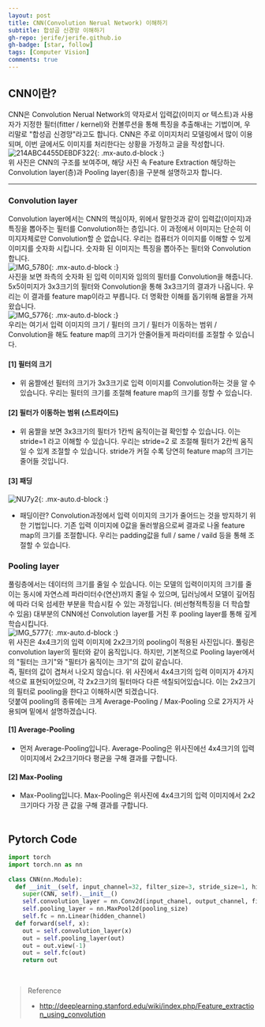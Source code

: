```yaml
---
layout: post
title: CNN(Convolution Nerual Network) 이해하기
subtitle: 합성곱 신경망 이해하기
gh-repo: jerife/jerife.github.io
gh-badge: [star, follow]
tags: [Computer Vision]
comments: true
---
```



## CNN이란?
CNN은 Convolution Nerual Network의 약자로서 입력값(이미지 or 텍스트)과 사용자가 지정한 필터(fitter / kernel)와 컨볼루션을 통해 특징을 추출해내는 기법이며, 우리말로 "합성곱 신경망"라고도 합니다.
CNN은 주로 이미지처리 모델링에서 많이 이용되며, 이번 글에서도 이미지를 처리한다는 상황을 가정하고 글을 작성합니다.<br/>
![214ABC4455DEBDF322](https://user-images.githubusercontent.com/68190553/117629584-48973c80-b1b5-11eb-9058-aa82af4575d2.jpeg){: .mx-auto.d-block :} <br/>
위 사진은 CNN의 구조를 보여주며, 해당 사진 속 Feature Extraction 해당하는 Convolution layer(층)과 Pooling layer(층)을 구분해 설명하고자 합니다.

***
### Convolution layer
Convolution layer에서는 CNN의 핵심이자, 위에서 말한것과 같이 입력값(이미지)과 특징을 뽑아주는 필터를 Convolution하는 층입니다. 이 과정에서 이미지는 단순히 이미지자체로만 Convolution할 순 없습니다. 우리는 컴퓨터가 이미지를 이해할 수 있게 이미지를 숫자화 시킵니다. 숫자화 된 이미지는 특징을 뽑아주는 필터와 Convolution합니다.<br/>
![IMG_5780](https://user-images.githubusercontent.com/68190553/117654131-50b0a580-b1d0-11eb-8553-02af68281ee6.jpg){: .mx-auto.d-block :} <br/>
사진을 보면 좌측의 숫자화 된 입력 이미지와 임의의 필터를 Convolution을 해줍니다. 5x5이미지가 3x3크기의 필터와 Convolution을 통해 3x3크기의 결과가 나옵니다. 우리는 이 결과를 feature map이라고 부릅니다.
더 명확한 이해를 돕기위해 움짤을 가져왔습니다.<br/>
![IMG_5776](https://user-images.githubusercontent.com/68190553/117630407-1df9b380-b1b6-11eb-9e22-9dca5f313594.GIF){: .mx-auto.d-block :} <br/>
우리는 여기서 입력 이미지의 크기 / 필터의 크기 / 필터가 이동하는 범위 / Convolution을 해도 feature map의 크기가 안줄어들게 파라미터를 조절할 수 있습니다.
#### [1] 필터의 크기
* 위 움짤에선 필터의 크기가 3x3크기로 입력 이미지를 Convolution하는 것을 알 수 있습니다. 우리는 필터의 크기를 조절해 feature map의 크기를 정할 수 있습니다.

#### [2] 필터가 이동하는 범위 (스트라이드)
* 위 움짤을 보면 3x3크기의 필터가 1칸씩 움직이는걸 확인할 수 있습니다. 이는 stride=1 라고 이해할 수 있습니다. 우리는 stride=2 로 조절해 필터가 2칸씩 움직일 수 있게 조절할 수 있습니다. stride가 커질 수록 당연히 feature map의 크기는 줄어들 것입니다.

#### [3] 패딩 <br/>
![NU7y2](https://user-images.githubusercontent.com/68190553/117656075-dc2b3600-b1d2-11eb-89e7-d9fe6ecb3a42.png){: .mx-auto.d-block :} <br/>
* 패딩이란? Convolution과정에서 입력 이미지의 크기가 줄어드는 것을 방지하기 위한 기법입니다. 기존 입력 이미지에 0값을 둘러쌓음으로써 결과로 나올 feature map의 크기를 조절합니다. 우리는 padding값을 full / same / vaild 등을 통해 조절할 수 있습니다.

### Pooling layer
풀링층에서는 데이터의 크기를 줄일 수 있습니다. 이는 모델의 입력이미지의 크기를 줄이는 동시에 자연스레 파라미터수(연산)까지 줄일 수 있으며, 딥러닝에서 모델이 깊어짐에 따라 더욱 섬세한 부분을 학습시킬 수 있는 과정입니다. (비선형적특징을 더 학습할 수 있음) 대부분의 CNN에선 Convolution layer를 거친 후 pooling layer를 통해 깊게 학습시킵니다.<br/>
![IMG_5777](https://user-images.githubusercontent.com/68190553/117657120-27921400-b1d4-11eb-8b2e-ce74a64914be.JPG){: .mx-auto.d-block :} <br/>
위 사진은 4x4크기의 입력 이미지에 2x2크기의 pooling이 적용된 사진입니다. 풀링은 convolution layer의 필터와 같이 움직입니다. 하지만, 기본적으로 Pooling layer에서의 "필터는 크기"와 "필터가 움직이는 크기"의 값이 같습니다. <br/>
즉, 필터의 값이 겹쳐서 나오지 않습니다. 위 사진에서 4x4크기의 입력 이미지가 4가지 색으로 표현되어있으며, 각 2x2크기의 필터마다 다른 색칠되어있습니다. 이는 2x2크기의 필터로 pooling을 한다고 이해하시면 되겠습니다. <br/>
덧붙여 pooling의 종류에는 크게 Average-Pooling / Max-Pooling 으로 2가지가 사용되며 밑에서 설명하겠습니다.
#### [1] Average-Pooling
* 먼저 Average-Pooling입니다. Average-Pooling은 위사진에선 4x4크기의 입력 이미지에서 2x2크기마다 평균을 구해 결과를 구합니다.

#### [2] Max-Pooling
*  Max-Pooling입니다. Max-Pooling은 위사진에 4x4크기의 입력 이미지에서 2x2크기마다 가장 큰 값을 구해 결과를 구합니다.<br/><br/>

## Pytorch Code
```python
import torch
import torch.nn as nn
 
class CNN(nn.Module):
  def __init__(self, input_channel=32, filter_size=3, stride_size=1, hidden_channel=64, output_channel=2, pooling_size=2):
    super(CNN, self).__init__()
    self.convolution_layer = nn.Conv2d(input_chanel, output_channel, filter_size, stride_size, padding=1)
    self.pooling_layer = nn.MaxPool2d(pooling_size)
    self.fc = nn.Linear(hidden_channel)
  def forward(self, x):
    out = self.convolution_layer(x)
    out = self.pooling_layer(out)
    out = out.view(-1)
    out = self.fc(out)
    return out
```
<br/>

> Reference
> * http://deeplearning.stanford.edu/wiki/index.php/Feature_extraction_using_convolution
